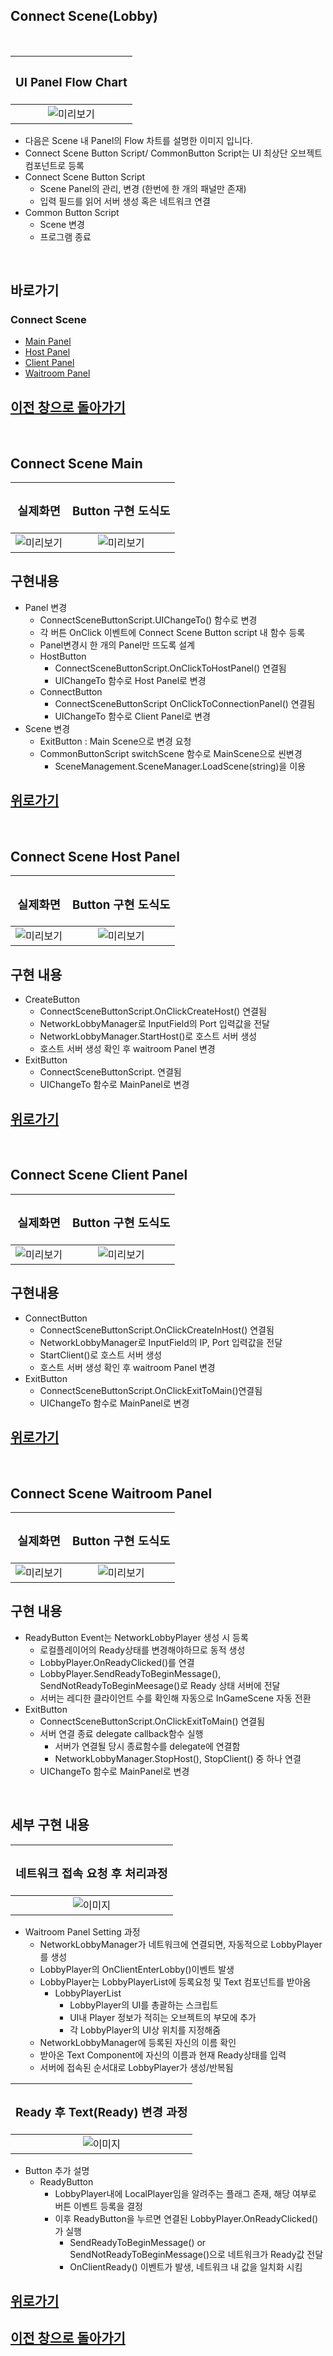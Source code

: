 ## Connect Scene(Lobby)
<br>

| <H3><b>UI Panel Flow Chart</b></H3>|
|:---:|
|![미리보기](../_Image/Connect%20Scene%20UIFlowChart.png)|
- 다음은 Scene 내 Panel의 Flow 차트를 설명한 이미지 입니다.
- Connect Scene Button Script/ CommonButton Script는 UI 최상단 오브젝트 컴포넌트로 등록
- Connect Scene Button Script 
  - Scene Panel의 관리, 변경 (한번에 한 개의 패널만 존재)
  - 입력 필드를 읽어 서버 생성 혹은 네트워크 연결
- Common Button Script
  - Scene 변경
  - 프로그램 종료
  
<br>

## 바로가기
### Connect Scene
 - [Main Panel](#connect-scene-main)
 - [Host Panel](#connect-scene-host-panel)
 - [Client Panel](#connect-scene-client-panel)
 - [Waitroom Panel](#connect-scene-waitroom-panel)


## [이전 창으로 돌아가기](https://github.com/shehdrbs123/Dongs-Portfolio/tree/main/UnityProject/NetworkShooting/Description/UI%2C%20Scene)

<br>

## Connect Scene Main

 |<H3><b>실제화면</b></H3>| <H3><b>Button 구현 도식도</b></H3>|
 |:---:|:---:|
 |![미리보기](../_Image/Connect%20Scene%20Main.png)|![미리보기](../_Image/Connect%20Scene%20MainPanel%20%EC%84%A4%EA%B3%84%20%EB%82%B4%EC%9A%A9.png)|

## 구현내용 
- Panel 변경
  - ConnectSceneButtonScript.UIChangeTo() 함수로 변경
  - 각 버튼 OnClick 이벤트에 Connect Scene Button script 내 함수 등록
  - Panel변경시 한 개의 Panel만 뜨도록 설계
  - HostButton
    - ConnectSceneButtonScript.OnClickToHostPanel() 연결됨
    - UIChangeTo 함수로 Host Panel로 변경
  - ConnectButton
    - ConnectSceneButtonScript OnClickToConnectionPanel() 연결됨
    - UIChangeTo 함수로 Client Panel로 변경
- Scene 변경
  - ExitButton : Main Scene으로 변경 요청
  - CommonButtonScript switchScene 함수로 MainScene으로 씬변경
    - SceneManagement.SceneManager.LoadScene(string)을 이용


## [위로가기](#connect-scenelobby)

<br>

## Connect Scene Host Panel

 |<H3><b>실제화면</b></H3>| <H3><b>Button 구현 도식도</b></H3>|
 |:---:|:---:|
 |![미리보기](../_Image/Connect%20Scene%20Host.png)|![미리보기](../_Image/Connect%20Scene%20Host%20Panel%20설계%20내용.png)|

 ## 구현 내용 
 - CreateButton
   - ConnectSceneButtonScript.OnClickCreateHost() 연결됨
   - NetworkLobbyManager로 InputField의 Port 입력값을 전달
   - NetworkLobbyManager.StartHost()로 호스트 서버 생성
   - 호스트 서버 생성 확인 후 waitroom Panel 변경
 - ExitButton
   - ConnectSceneButtonScript. 연결됨
   - UIChangeTo 함수로 MainPanel로 변경


## [위로가기](#connect-scenelobby)

<br>

## Connect Scene Client Panel

|<H3><b>실제화면</b></H3>| <H3><b>Button 구현 도식도</b></H3>|
 |:---:|:---:|
 | ![미리보기](../_Image/Connect%20Scene%20Client.png)|![미리보기](../_Image/Connect%20Scene%20Connect%20Panel%20설계%20내용.png)|

 ## 구현내용  
 - ConnectButton
   - ConnectSceneButtonScript.OnClickCreateInHost() 연결됨
   - NetworkLobbyManager로 InputField의 IP, Port 입력값을 전달
   - StartClient()로 호스트 서버 생성
   - 호스트 서버 생성 확인 후 waitroom Panel 변경
 - ExitButton
   - ConnectSceneButtonScript.OnClickExitToMain()연결됨
   - UIChangeTo 함수로 MainPanel로 변경

## [위로가기](#connect-scenelobby)

<br>

## Connect Scene Waitroom Panel

|<H3><b>실제화면</b></H3>|<H3><b>Button 구현 도식도</b></H3>|
|:---:|:---:|
|![미리보기](../_Image/waitroom%20client%20%EC%A0%91%EC%86%8D%2C%20%EB%8F%99%EA%B8%B0%ED%99%94.png)|![미리보기](../_Image/Waitroom%20Button%20%EA%B0%84%EB%8B%A8%20%EB%82%B4%EC%9A%A9.png)|

## 구현 내용
- ReadyButton Event는 NetworkLobbyPlayer 생성 시 등록
  - 로컬플레이어의 Ready상태를 변경해야하므로 동적 생성
  - LobbyPlayer.OnReadyClicked()를 연결
  - LobbyPlayer.SendReadyToBeginMessage(), SendNotReadyToBeginMeesage()로 Ready 상태 서버에 전달
  - 서버는 레디한 클라이언트 수를 확인해 자동으로 InGameScene 자동 전환
- ExitButton
  - ConnectSceneButtonScript.OnClickExitToMain() 연결됨
  - 서버 연결 종료 delegate callback함수 실행
    - 서버가 연결될 당시 종료함수를 delegate에 연결함
    - NetworkLobbyManager.StopHost(), StopClient() 중 하나 연결
  - UIChangeTo 함수로 MainPanel로 변경
<br>

## 세부 구현 내용

|<H3><b>네트워크 접속 요청 후 처리과정</b></H3>|
|:---:|
|![이미지](../_Image/Waitroom%20%EC%A0%91%EC%86%8D%20%ED%9B%84%20%EC%84%A4%EC%A0%95%EA%B3%BC%EC%A0%95.png)|
- Waitroom Panel Setting 과정
  -  NetworkLobbyManager가 네트워크에 연결되면, 자동적으로 LobbyPlayer를 생성
  -  LobbyPlayer의 OnClientEnterLobby()이벤트 발생
  -  LobbyPlayer는 LobbyPlayerList에 등록요청 및 Text 컴포넌트를 받아옴
     -  LobbyPlayerList
        -  LobbyPlayer의 UI를 총괄하는 스크립트
        -  UI내 Player 정보가 적히는 오브젝트의 부모에 추가
        -  각 LobbyPlayer의 UI상 위치를 지정해줌
  -  NetworkLobbyManager에 등록된 자신의 이름 확인
  -  받아온 Text Component에 자신의 이름과 현재 Ready상태를 입력
  -  서버에 접속된 순서대로 LobbyPlayer가 생성/반복됨


|<H3><b>Ready 후 Text(Ready) 변경 과정</b></H3>|
|:---:|
|![이미지](../_Image/Waitroom%20Ready%20후%20Text%20변경과정.png)|
-  Button 추가 설명
   - ReadyButton
     - LobbyPlayer내에 LocalPlayer임을 알려주는 플래그 존재, 해당 여부로 버튼 이벤트 등록을 결정
     - 이후 ReadyButton을 누르면 연결된 LobbyPlayer.OnReadyClicked()가 실행 
       - SendReadyToBeginMessage() or SendNotReadyToBeginMessage()으로 네트워크가 Ready값 전달
       - OnClientReady() 이벤트가 발생, 네트워크 내 값을 일치화 시킴


## [위로가기](#connect-scenelobby)

## [이전 창으로 돌아가기](https://github.com/shehdrbs123/Dongs-Portfolio/tree/main/UnityProject/NetworkShooting/Description/UI%2C%20Scene)
